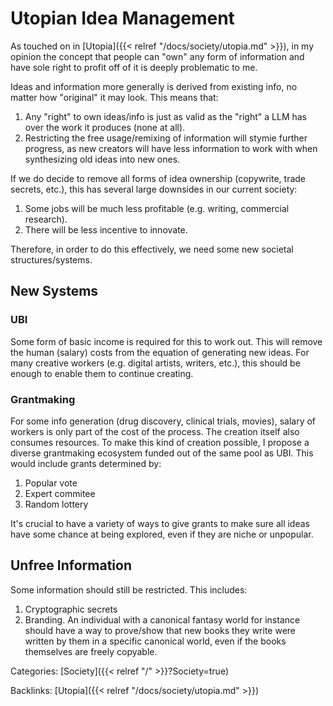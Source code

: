 # Utopian Idea Management

As touched on in [Utopia]({{< relref "/docs/society/utopia.md" >}}), in my
opinion the concept that people can "own" any form of information and have sole
right to profit off of it is deeply problematic to me.

Ideas and information more generally is derived from existing info, no matter
how "original" it may look.
This means that:

1. Any "right" to own ideas/info is just as valid as the "right" a LLM has over
   the work it produces (none at all).
2. Restricting the free usage/remixing of information will stymie further
   progress, as new creators will have less information to work with when
   synthesizing old ideas into new ones.

If we do decide to remove all forms of idea ownership (copywrite, trade secrets,
etc.), this has several large downsides in our current society:

1. Some jobs will be much less profitable (e.g. writing, commercial research).
2. There will be less incentive to innovate.

Therefore, in order to do this effectively, we need some new societal structures/systems.

## New Systems

### UBI

Some form of basic income is required for this to work out.
This will remove the human (salary) costs from the equation of generating new
ideas.
For many creative workers (e.g. digital artists, writers, etc.), this should be
enough to enable them to continue creating.

### Grantmaking

For some info generation (drug discovery, clinical trials, movies), salary of workers is
only part of the cost of the process.
The creation itself also consumes resources.
To make this kind of creation possible, I propose a diverse grantmaking
ecosystem funded out of the same pool as UBI.
This would include grants determined by:

1. Popular vote
2. Expert commitee
3. Random lottery

It's crucial to have a variety of ways to give grants to make sure all ideas
have some chance at being explored, even if they are niche or unpopular.

## Unfree Information

Some information should still be restricted.  This includes:

1. Cryptographic secrets
2. Branding.
   An individual with a canonical fantasy world for instance should have a way
   to prove/show that new books they write were written by them in a specific
   canonical world, even if the books themselves are freely copyable.

Categories:
[Society]({{< relref "/" >}}?Society=true)

Backlinks:
[Utopia]({{< relref "/docs/society/utopia.md" >}})